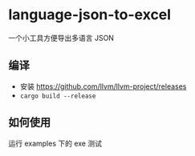 # language-json-to-excel

一个小工具方便导出多语言 JSON

## 编译

- 安装 <https://github.com/llvm/llvm-project/releases>
- `cargo build --release`

## 如何使用

运行 examples 下的 exe 测试
